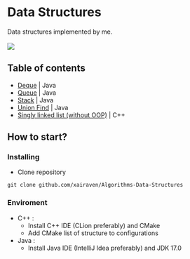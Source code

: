 # Data Structures
Data structures implemented by me.<br><br>
![](https://img.shields.io/badge/Code-C++-informational?style=flat-square&logo=C%2B%2B&logoColor=white&color=5194f0)

## Table of contents
- <a href="https://github.com/xairaven/Algorithms-Data-Structures/tree/main/Data%20structures/Deque-Java">Deque</a> | Java
- <a href="https://github.com/xairaven/Algorithms-Data-Structures/tree/main/Data%20structures/Queue-Java">Queue</a> | Java
- <a href="https://github.com/xairaven/Algorithms-Data-Structures/tree/main/Data%20structures/Stack-Java">Stack</a> | Java
- <a href="https://github.com/xairaven/Algorithms-Data-Structures/tree/main/Data%20structures/Union-Find/src/UnionFind">Union Find</a> | Java
- <a href="https://github.com/xairaven/Algorithms-Data-Structures/tree/main/Data%20structures/Singly-Linked-List-CPP">Singly linked list (without OOP)</a> | C++

## How to start?
### Installing
- Clone repository
```
git clone github.com/xairaven/Algorithms-Data-Structures
```
### Enviroment
- C++ :
  - Install C++ IDE (CLion preferably) and CMake
  - Add CMake list of structure to configurations
- Java :
  - Install Java IDE (IntelliJ Idea preferably) and JDK 17.0
